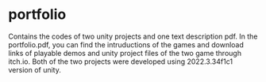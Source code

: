 # portfolio
Contains the codes of two unity projects and one text description pdf.
In the portfolio.pdf, you can find the intruductions of the games and download links of playable demos and unity project files of the two game through itch.io.
Both of the two projects were developed using 2022.3.34f1c1 version of unity.
